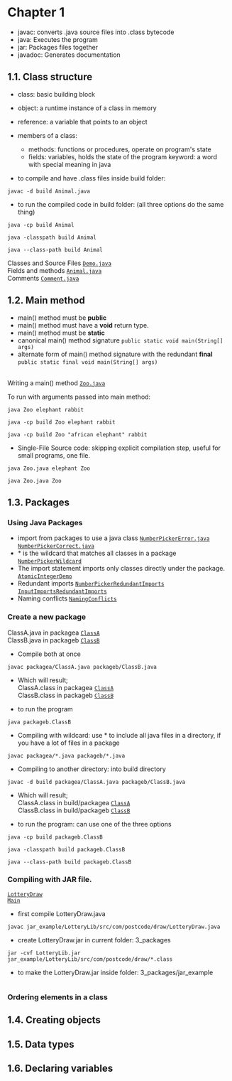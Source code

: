 # Chapter 1

- javac: converts .java source files into .class bytecode
- java: Executes the program
- jar: Packages files together
- javadoc: Generates documentation

## 1.1. Class structure

- class: basic building block
- object: a runtime instance of a class in memory
- reference: a variable that points to an object
- members of a class:
  - methods: functions or procedures, operate on program's state
  - fields: variables, holds the state of the program
keyword: a word with special meaning in java

- to compile and have .class files inside build folder:
```shell
javac -d build Animal.java 
```
- to run the compiled code in build folder: (all three options do the same thing)
```shell
java -cp build Animal
```
```shell
java -classpath build Animal
```
```shell
java --class-path build Animal
```

Classes and Source Files
[`Demo.java`](1_class_structure/Demo.java)
<br>Fields and methods
[`Animal.java`](1_class_structure/Animal.java)
<br>Comments
[`Comment.java`](1_class_structure/Comment.java)

## 1.2. Main method

- main() method must be **public**
- main() method must have a **void** return type.
- main() method must be **static**
- canonical main() method signature
    `public static void main(String[] args)` 
- alternate form of main() method signature with the redundant **final** 
    `public static final void main(String[] args)`

<br>Writing a main() method
[`Zoo.java`](2_main_method/Zoo.java)

To run with arguments passed into main method:
```shell
java Zoo elephant rabbit
```
```shell
java -cp build Zoo elephant rabbit
```
```shell
java -cp build Zoo "african elephant" rabbit
```

- Single-File Source code: skipping explicit compilation step, useful for small programs, one file.
```shell
java Zoo.java elephant Zoo
```
```shell
java Zoo.java Zoo
```

## 1.3. Packages
### Using Java Packages
- import from packages to use a java class
[`NumberPickerError.java`](3_packages/NumberPickerError.java)
[`NumberPickerCorrect.java`](3_packages/NumberPickerCorrect.java) <br>
- \* is the wildcard that matches all classes in a package
[`NumberPickerWildcard`](3_packages/NumberPickerWildcard.java) <br>
- The import statement imports only classes directly under the package.
[`AtomicIntegerDemo`](3_packages/AtomicIntegerDemo.java) <br>
- Redundant imports
[`NumberPickerRedundantImports`](3_packages/NumberPickerRedundantImports.java)
[`InputImportsRedundantImports`](3_packages/InputImportsRedundantImports.java)<br>
- Naming conflicts
[`NamingConflicts`](3_packages/NamingConflicts.java)

### Create a new package
ClassA.java in packagea [`ClassA`](3_packages/packagea/ClassA.java)<br>
ClassB.java in packageb [`ClassB`](3_packages/packageb/ClassB.java)
- Compile both at once
```shell
javac packagea/ClassA.java packageb/ClassB.java
```
- Which will result;<br>
ClassA.class in packagea [`ClassA`](3_packages/packagea/ClassA.class)<br>
ClassB.class in packageb [`ClassB`](3_packages/packageb/ClassB.class)

- to run the program
```shell
java packageb.ClassB
```

- Compiling with wildcard: use \* to include all java files in a directory, if you have a lot of files in a package
```shell
javac packagea/*.java packageb/*.java
``` 

- Compiling to another directory: into build directory
```shell
javac -d build packagea/ClassA.java packageb/ClassB.java
```
- Which will result;<br>
ClassA.class in build/packagea [`ClassA`](3_packages/build/packagea/ClassA.class)<br>
ClassB.class in build/packageb [`ClassB`](3_packages/build/packageb/ClassB.class)<br>

- to run the program: can use one of the three options
```shell
java -cp build packageb.ClassB
```
```shell
java -classpath build packageb.ClassB
```
```shell
java --class-path build packageb.ClassB
```

### Compiling with JAR file.
[`LotteryDraw`](3_packages/jar_example/LotteryLib/src/com/postcode/draw/LotteryDraw.java)<br>
[`Main`](3_packages/jar_example/LotteryLib/src/com/postcode/main/Main.java)<br>
- first compile LotteryDraw.java
```shell
javac jar_example/LotteryLib/src/com/postcode/draw/LotteryDraw.java
```
- create LotteryDraw.jar in current folder: 3_packages
```shell
jar -cvf LotteryLib.jar jar_example/LotteryLib/src/com/postcode/draw/*.class
```
- to make the LotteryDraw.jar inside folder: 3_packages/jar_example
```shell

```

### Ordering elements in a class

## 1.4. Creating objects

## 1.5. Data types

## 1.6. Declaring variables
